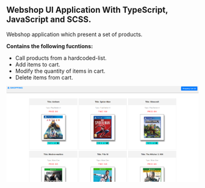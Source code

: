 ## Webshop UI Application With TypeScript, JavaScript and SCSS.

Webshop application which present a set of products.

**Contains the following fucntions:**
* Call products from a hardcoded-list.
* Add items to cart.
* Modify the quantity of items in cart.
* Delete items from cart.

<img src="screenshot/screenshot.png" width="1000">
